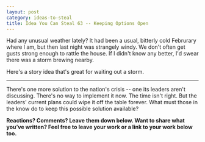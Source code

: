 ```yaml
---
layout: post
category: ideas-to-steal
title: Idea You Can Steal 63 -- Keeping Options Open
---
```


Had any unusual weather lately? It had been a usual, bitterly cold Februrary where I am, but then last night was strangely windy. We don't often get gusts strong enough to rattle the house. If I didn't know any better, I'd swear there was a storm brewing nearby.

Here's a story idea that's great for waiting out a storm.

<!--excerpt-->

-------------------------------------

There's one more solution to the nation's crisis -- one its leaders aren't discussing. There's no way to implement it now. The time isn't right. But the leaders' current plans could wipe it off the table forever. What must those in the know do to keep this possible solution available?

**Reactions? Comments? Leave them down below. Want to share what you’ve written? Feel free to leave your work or a link to your work below too.**
